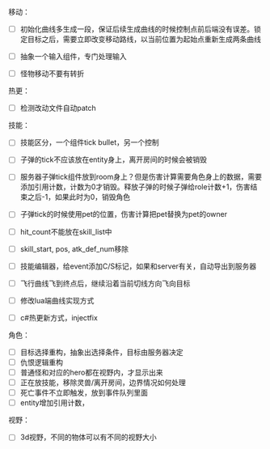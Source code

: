 移动：
- [ ] 初始化曲线多生成一段，保证后续生成曲线的时候控制点前后端没有误差。锁定目标之后，需要立即改变移动路线，以当前位置为起始点重新生成两条曲线
- [ ] 抽象一个输入组件，专门处理输入
- [ ] 怪物移动不要有转折


热更：
- [ ] 检测改动文件自动patch


技能：
- [ ] 技能区分，一个组件tick bullet，另一个控制
- [ ] 子弹的tick不应该放在entity身上，离开房间的时候会被销毁
- [ ] 服务器子弹tick组件放到room身上？但是伤害计算需要角色身上的数据，需要添加引用计数，计数为0才销毁。释放子弹的时候子弹给role计数+1，伤害结束之后-1，如果此时为0，销毁角色
- [ ] 子弹tick的时候使用pet的位置，伤害计算把pet替换为pet的owner
- [ ] hit_count不能放在skill_list中
- [ ] skill_start, pos, atk_def_num移除
- [ ] 技能编辑器，给event添加C/S标记，如果和server有关，自动导出到服务器
- [ ] 飞行曲线飞到终点后，继续沿着当前切线方向飞向目标
- [ ] 修改lua端曲线实现方式
- [ ] c#热更新方式，injectfix



角色：
- [ ] 目标选择重构，抽象出选择条件，目标由服务器决定
- [ ] 仇恨逻辑重构
- [ ] 普通怪和对应的hero都在视野内，才显示出来
- [ ] 正在放技能，移除灵兽/离开房间，边界情况如何处理
- [ ] 死亡事件不立即触发，放到事件队列里面
- [ ] entity增加引用计数，

视野：
- [ ] 3d视野，不同的物体可以有不同的视野大小